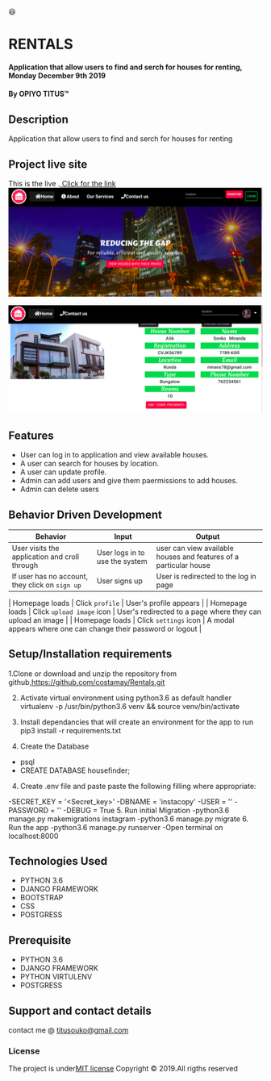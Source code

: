 :satisfied:
# RENTALS
#### Application that allow users to find and serch for houses for renting, Monday December 9th 2019 
#### By **OPIYO TITUS**&trade;

## Description
Application that allow users to find and serch for houses for renting

## Project live site
  This is the live .[ Click for the link]()
 ![Image](/static/img/screen.png)
 
 ![alt text](/static/img/screenshort.png)
## Features
* User can log in to application and view available houses.
* A user can search for houses by location.
* A user can update profile.
* Admin can add users and give them paermissions to add houses.
* Admin can delete users



## Behavior Driven Development
| Behavior            | Input                         | Output                        | 
| ------------------- | ----------------------------- | ----------------------------- |
| User visits the application and croll through  | User logs in to use the system | user can view available houses and features of a particular house | 
If user has no account, they click on `sign up` | User signs up | User is redirected to the log in page |

|  Homepage loads | Click `profile` | User's profile appears | 
| Homepage loads | Click `upload image` icon | User's redirected to a page where they can upload an image | 
| Homepage loads | Click `settings` icon | A modal appears where one can change their password or logout | 



## Setup/Installation requirements
1.Clone or download and unzip the repository from github,https://github.com/costamay/Rentals.git

2. Activate virtual environment using python3.6 as default handler virtualenv -p /usr/bin/python3.6 venv && source venv/bin/activate

3. Install dependancies that will create an environment for the app to run pip3 install -r requirements.txt
4. Create the Database
- psql
- CREATE DATABASE housefinder;

4. Create .env file and paste paste the following filling where appropriate:

-SECRET_KEY = '<Secret_key>'
-DBNAME = 'instacopy'
-USER = '<Username>'
-PASSWORD = '<password>'
-DEBUG = True
5. Run initial Migration
-python3.6 manage.py makemigrations instagram
-python3.6 manage.py migrate
6. Run the app
-python3.6 manage.py runserver
-Open terminal on localhost:8000



## Technologies Used
* PYTHON 3.6
* DJANGO FRAMEWORK
* BOOTSTRAP
* CSS
* POSTGRESS

## Prerequisite
* PYTHON 3.6
* DJANGO FRAMEWORK
* PYTHON VIRTULENV
* POSTGRESS
## Support and contact details
contact me @ titusouko@gmail.com
### License
The project is under[MIT license](/blob/master/LICENSE)
Copyright &copy; 2019.All rigths reserved
  